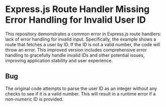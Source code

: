 # Express.js Route Handler Missing Error Handling for Invalid User ID

This repository demonstrates a common error in Express.js route handlers:  lack of error handling for invalid input. Specifically, the example shows a route that fetches a user by ID.  If the ID is not a valid number, the code will throw an error. This improved version includes comprehensive error handling to gracefully handle invalid IDs and other potential issues, improving application stability and user experience.

## Bug
The original code attempts to parse the user ID as an integer without any checks to see if it is a valid number.  This will result in a runtime error if a non-numeric ID is provided.